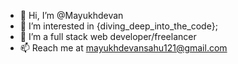 - 👋 Hi, I’m @Mayukhdevan
- 👀 I’m interested in {diving_deep_into_the_code};
- 🌱 I’m a full stack web developer/freelancer
- 📫 Reach me at mayukhdevansahu121@gmail.com

<!---
Mayukhdevan/Mayukhdevan is a ✨ special ✨ repository because its `README.md` (this file) appears on your GitHub profile.
You can click the Preview link to take a look at your changes.
--->
